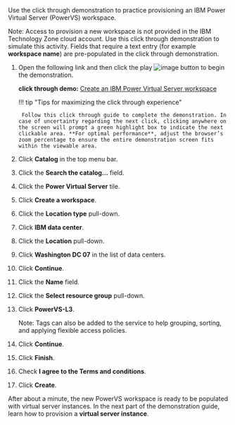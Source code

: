 Use the click through demonstration to practice provisioning an IBM Power Virtual Server (PowerVS) workspace.

Note: Access to provision a new workspace is not provided in the IBM Technology Zone cloud account. Use this click through demonstration to simulate this activity. Fields that require a text entry (for example **workspace name**) are pre-populated in the click through demonstration.

1. Open the following link and then click the play ![image](https://github.com/user-attachments/assets/67789db8-fd6d-4d68-a26b-3a1d6c0b7e97) button to begin the demonstration.<br>

    **click through demo:** <a href="https://dpkshetty.github.io/TEST-SalesEnablement-PowerVS-L3/includes/Provisioning-a-Workspace/index.html" target ="_blank">Create an IBM Power Virtual Server workspace</a><br>
    
    !!! tip "Tips for maximizing the click through experience"

        Follow this click through guide to complete the demonstration. In case of uncertainty regarding the next click, clicking anywhere on the screen will prompt a green highlight box to indicate the next clickable area. **For optimal performance**, adjust the browser’s zoom percentage to ensure the entire demonstration screen fits within the viewable area.

3. Click **Catalog** in the top menu bar.
4. Click the **Search the catalog...** field.
5. Click the **Power Virtual Server** tile.
6. Click **Create a workspace**.
7. Click the **Location type** pull-down.
8. Click **IBM data center**.
9. Click the **Location** pull-down.
10. Click **Washington DC 07** in the list of data centers.
11. Click **Continue**.
12. Click the **Name** field.
13. Click the **Select resource group** pull-down.
14. Click **PowerVS-L3**.
    
    Note: Tags can also be added to the service to help grouping, sorting, and applying flexible access policies.
    
15. Click **Continue**.
16. Click **Finish**.
17. Check **I agree to the Terms and conditions**.
18. Click **Create**.

After about a minute, the new PowerVS workspace is ready to be populated with virtual server instances. In the next part of the demonstration guide, learn how to provision a **virtual server instance**.
